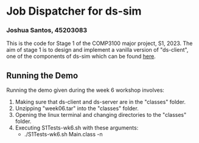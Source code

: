 # Job Dispatcher for ds-sim

### Joshua Santos, 45203083

This is the code for Stage 1 of the COMP3100 major project, S1, 2023. The aim of stage 1 is to design and implement a vanilla version of "ds-client", one of the components of ds-sim which can be found [here](https://github.com/distsys-MQ/ds-sim).

## Running the Demo
Running the demo given during the week 6 workshop involves:
1. Making sure that ds-client and ds-server are in the "classes" folder.
2. Unzipping "week06.tar" into the "classes" folder.
3. Opening the linux terminal and changing directories to the "classes" folder.
4. Executing S1Tests-wk6.sh with these arguments: 
    * ./S1Tests-wk6.sh Main.class -n
